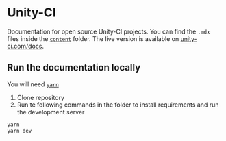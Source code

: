 # Unity-CI 

Documentation for open source Unity-CI projects. You can find the `.mdx` files inside the [`content`](content) folder. The live version is available on [unity-ci.com/docs](https://unity-ci.com/docs).

## Run the documentation locally

You will need [`yarn`](https://classic.yarnpkg.com/en/docs/install/)

1. Clone repository
2. Run te following commands in the folder to install requirements and run the development server

```bash
yarn
yarn dev
```
